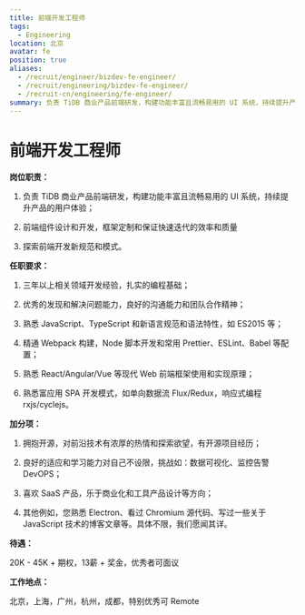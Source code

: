 ```yaml
---
title: 前端开发工程师
tags:
  - Engineering
location: 北京
avatar: fe
position: true
aliases:
  - /recruit/engineer/bizdev-fe-engineer/
  - /recruit/engineering/bizdev-fe-engineer/
  - /recruit-cn/engineering/fe-engineer/
summary: 负责 TiDB 商业产品前端研发，构建功能丰富且流畅易用的 UI 系统，持续提升产品的用户体验； 前端组件设计和开发，框架定制和保证快速迭代的效率和质量 探索前端开发新规范和模式。
---
```


# 前端开发工程师

**岗位职责：**

1. 负责 TiDB 商业产品前端研发，构建功能丰富且流畅易用的 UI 系统，持续提升产品的用户体验；

2. 前端组件设计和开发，框架定制和保证快速迭代的效率和质量

3. 探索前端开发新规范和模式。

**任职要求：**

1. 三年以上相关领域开发经验，扎实的编程基础；

2. 优秀的发现和解决问题能力，良好的沟通能力和团队合作精神；

3. 熟悉 JavaScript、TypeScript 和新语言规范和语法特性，如 ES2015 等；

4. 精通 Webpack 构建，Node 脚本开发和常用 Prettier、ESLint、Babel 等配置；

5. 熟悉 React/Angular/Vue 等现代 Web 前端框架使用和实现原理；

6. 熟悉富应用 SPA 开发模式，如单向数据流 Flux/Redux，响应式编程 rxjs/cyclejs。

**加分项：**

1. 拥抱开源，对前沿技术有浓厚的热情和探索欲望，有开源项目经历；

2. 良好的适应和学习能力对自己不设限，挑战如：数据可视化、监控告警 DevOPS；

3. 喜欢 SaaS 产品，乐于商业化和工具产品设计等方向；

4. 其他例如，您熟悉 Electron、看过 Chromium 源代码、写过一些关于 JavaScript 技术的博客文章等。具体不限，我们愿闻其详。

**待遇：**

20K - 45K + 期权，13薪 + 奖金，优秀者可面议

**工作地点：**

北京，上海，广州，杭州，成都，特别优秀可 Remote
